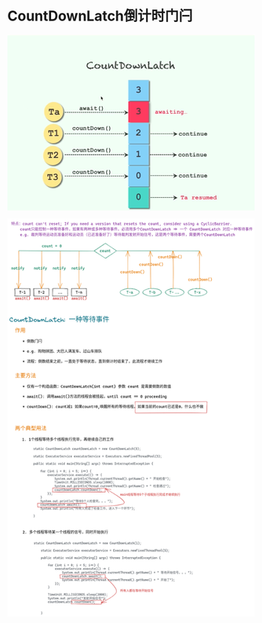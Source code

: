 # CountDownLatch倒计时门闩

![CountDownLatch-202202140925](img/CountDownLatch-202202140925.png)

![CountDownLatch总结-202202141011](img/CountDownLatch总结-202202141011.png)






















